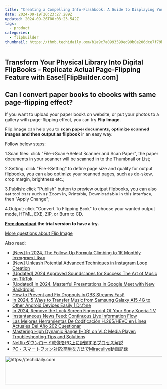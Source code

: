 ```yaml
---
title: "Creating a Compelling Info-Flashbook: A Guide to Displaying Your Business Details on FlipBuilder"
date: 2024-09-19T20:23:27.289Z
updated: 2024-09-26T00:03:23.542Z
tags:
  - product
categories:
  - flipbuilder
thumbnail: https://thmb.techidaily.com/b1a9c7a0993599ed99b0e206dce7f79b24d1d48116a23a6228f84489d96e11c6.jpg
---
```


## Transform Your Physical Library Into Digital FlipBooks - Replicate Actual Page-Flipping Feature with Ease![FlipBuilder.com]

## Can I convert paper books to ebooks with same page-flipping effect?

If you want to upload your paper books on website, or put your photos to a gallery with page-flipping effect, you can try **Flip Image**. 

[Flip Image](https://tools.techidaily.com/flipbuilder/products/) can help you to **scan paper documents, optimize scanned images and then output as flipbook** in an easy way.

Follow below steps:

1.Scan files: click "File->Scan->Select Scanner and Scan Paper", the paper documents in your scanner will be scanned in to the Thumbnail or List;

2.Setting: click "File->Setting" to define page size and quality for output flipbooks, you can also optimize your scanned pages, such as de-skew, crop margin, brightness etc.;

3.Publish: click "Publish" button to preview output flipbooks, you can also set tool bars such as Zoom In, Printable, Downloadable in this interface, then "Apply Change";

4.Output: click "Convert To Flipping Book" to choose your wanted output mode, HTML, EXE, ZIP, or Burn to CD.

**[Free download](https://tools.techidaily.com/flipbuilder/products/) the trial version to have a try.** 

[More questions about Flip Image](https://tools.techidaily.com/flipbuilder/products/)

<ins class="adsbygoogle"
     style="display:block"
     data-ad-format="autorelaxed"
     data-ad-client="ca-pub-7571918770474297"
     data-ad-slot="1223367746"></ins>

<ins class="adsbygoogle"
     style="display:block"
     data-ad-client="ca-pub-7571918770474297"
     data-ad-slot="8358498916"
     data-ad-format="auto"
     data-full-width-responsive="true"></ins>

<span class="atpl-alsoreadstyle">Also read:</span>
<div><ul>
<li><a href="https://instagram-video-files.techidaily.com/new-in-2024-the-follow-up-formula-climbing-to-1k-monthly-instagram-likes/"><u>[New] In 2024, The Follow-Up Formula Climbing to 1K Monthly Instagram Likes</u></a></li>
<li><a href="https://instagram-video-recordings.techidaily.com/new-unleash-potential-advanced-techniques-in-instagram-loop-creation/"><u>[New] Unleash Potential Advanced Techniques in Instagram Loop Creation</u></a></li>
<li><a href="https://tiktok-video-recordings.techidaily.com/updated-2024-approved-soundscapes-for-success-the-art-of-music-on-tiktok/"><u>[Updated] 2024 Approved Soundscapes for Success The Art of Music on TikTok</u></a></li>
<li><a href="https://digital-screen-recording.techidaily.com/updated-in-2024-masterful-presentations-in-google-meet-with-new-backdrops/"><u>[Updated] In 2024, Masterful Presentations in Google Meet with New Backdrops</u></a></li>
<li><a href="https://win-web.techidaily.com/how-to-prevent-and-fix-dropouts-in-obs-streams-fast/"><u>How to Prevent and Fix Dropouts in OBS Streams Fast!</u></a></li>
<li><a href="https://android-transfer.techidaily.com/in-2024-5-ways-to-transfer-music-from-samsung-galaxy-a15-4g-to-other-android-devices-easily-drfone-by-drfone-transfer-from-android-transfer-from-android/"><u>In 2024, 5 Ways to Transfer Music from Samsung Galaxy A15 4G to Other Android Devices Easily | Dr.fone</u></a></li>
<li><a href="https://android-unlock.techidaily.com/in-2024-remove-the-lock-screen-fingerprint-of-your-sony-xperia-1-v-by-drfone-android/"><u>In 2024, Remove the Lock Screen Fingerprint Of Your Sony Xperia 1 V</u></a></li>
<li><a href="https://win-web.techidaily.com/instantaneous-news-feed-continuous-live-information-flow/"><u>Instantaneous News Feed: Continuous Live Information Flow</u></a></li>
<li><a href="https://some-knowledge.techidaily.com/las-mejores-herramientas-de-codificacion-h265hevc-en-linea-actuales-del-ano-202-cuestionar/"><u>Las Mejores Herramientas De Codificación H.265/HEVC en Línea Actuales Del Año 202 Cuestionar</u></a></li>
<li><a href="https://win-web.techidaily.com/mastering-high-dynamic-range-hdr-on-vlc-media-player-troubleshooting-tips-and-solutions/"><u>Mastering High Dynamic Range (HDR) on VLC Media Player: Troubleshooting Tips and Solutions</u></a></li>
<li><a href="https://win-web.techidaily.com/netflixpc/"><u>Netflixダウンロード映像をPC上に記録するプロセス解説</u></a></li>
<li><a href="https://win-web.techidaily.com/pcmiraculive/"><u>PC・スマートフォン対応:簡単な方法でMiraculive動画記録</u></a></li>
</ul></div>

<!-- affiliate ads begin -->
<a href="https://appsumo.8odi.net/c/5597632/2105860/7443" target="_top" id="2105860">
  <img src="//a.impactradius-go.com/display-ad/7443-2105860" border="0" alt="https://techidaily.com" width="728" height="90"/>
</a>
<img height="0" width="0" src="https://appsumo.8odi.net/i/5597632/2105860/7443" style="position:absolute;visibility:hidden;" border="0" />
<!-- affiliate ads end -->

